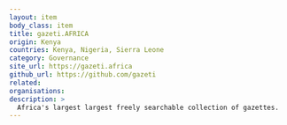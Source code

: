 ```yaml
---
layout: item
body_class: item
title: gazeti.AFRICA
origin: Kenya
countries: Kenya, Nigeria, Sierra Leone
category: Governance
site_url: https://gazeti.africa
github_url: https://github.com/gazeti
related: 
organisations: 
description: >
  Africa's largest largest freely searchable collection of gazettes.
---
```

